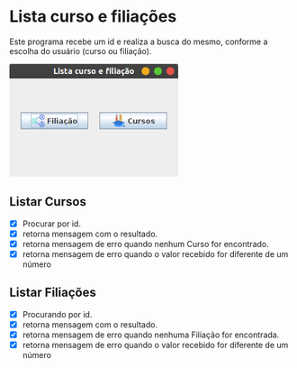 # Lista curso e filiações

Este programa recebe um id e realiza a busca do mesmo, conforme a escolha do usuário (curso ou filiação).

![](https://raw.githubusercontent.com/the-spanish-guy/java-seriously-/master/ListaCursosEFiliacoes/src/projeto/assets/main_window.png)



## Listar Cursos

- [x] Procurar por id.
- [x] retorna mensagem com o resultado.
- [x] retorna mensagem de erro quando nenhum Curso for encontrado.
- [x] retorna mensagem de erro quando o valor recebido for diferente de um número

## Listar Filiações

- [x] Procurando por id.
- [x] retorna mensagem com o resultado.
- [x] retorna mensagem de erro quando nenhuma Filiação for encontrada.
- [x] retorna mensagem de erro quando o valor recebido for diferente de um número
